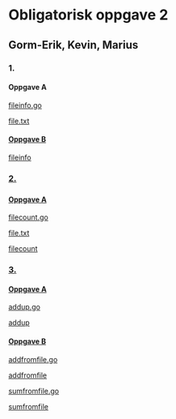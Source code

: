 <h1>      Obligatorisk oppgave 2 </h1>
<h2>      Gorm-Erik, Kevin, Marius </h2>

<h3> 1. </h3>
<h4> Oppgave A </h4>

<a href="https://github.com/gormaar/Feil-Bruker/blob/master/Oblig2/Oppgave1/fileinfo.go"> fileinfo.go
  
<a href="https://github.com/gormaar/Feil-Bruker/blob/master/Oblig2/Oppgave1/file.txt"> file.txt
  
<h4>     Oppgave B </h4>

<a href="https://github.com/gormaar/Feil-Bruker/blob/master/Oblig2/Oppgave1/fileinfo"> fileinfo

<h3> 2.<h3>
<h4> Oppgave A </h4>

<a href="https://github.com/gormaar/Feil-Bruker/blob/master/Oblig2/Oppgave2/filecount.go"> filecount.go
  
<a href="https://github.com/gormaar/Feil-Bruker/blob/master/Oblig2/Oppgave2/file.txt"> file.txt

<a href="https://github.com/gormaar/Feil-Bruker/blob/master/Oblig2/Oppgave2/filecount"> filecount


<h3> 3. </h3>
<h4> Oppgave A </h4>

<a href="https://github.com/gormaar/Feil-Bruker/blob/master/Oblig2/Oppgave3/addup.go"> addup.go


<a href="https://github.com/gormaar/Feil-Bruker/blob/master/Oblig2/Oppgave3/addup"> addup

<h4> Oppgave B </h4>

<a href="https://github.com/gormaar/Feil-Bruker/blob/master/Oblig2/Oppgave3/addfromfile.go"> addfromfile.go
  
<a href="https://github.com/gormaar/Feil-Bruker/blob/master/Oblig2/Oppgave3/addfromfile"> addfromfile

<a href="https://github.com/gormaar/Feil-Bruker/blob/master/Oblig2/Oppgave3/sumfromfile.go"> sumfromfile.go
  
<a href="https://github.com/gormaar/Feil-Bruker/blob/master/Oblig2/Oppgave3/sumfromfile"> sumfromfile
